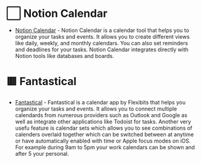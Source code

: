 # ⬜️ Notion Calendar
- [Notion Calendar](https://www.notion.so/Calendar-1b3e1f3b1b7e4) - Notion Calendar is a calendar tool that helps you to organize your tasks and events. It allows you to create different views like daily, weekly, and monthly calendars. You can also set reminders and deadlines for your tasks. Notion Calendar integrates directly with Notion tools like databases and boards.

# 🟥 Fantastical
- [Fantastical](https://flexibits.com/fantastical) - Fantastical is a calendar app by Flexibits that helps you organize your tasks and events. It allows you to connect multiple calendards from numerous providers such as Outlook and Google as well as integrate other applications like Todoist for tasks. Another very usefu feature is calendar sets which allows you to see combinations of calenders overlaid together which can be switched between at anytime or have automatically enabled with time or Apple focus modes on iOS. For example during 9am to 5pm your work calendars can be shown and after 5 your personal.

